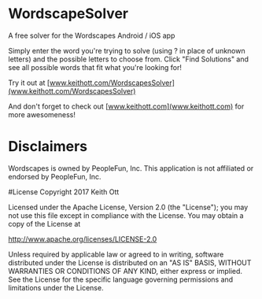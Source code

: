 # WordscapeSolver
A free solver for the Wordscapes Android / iOS app

Simply enter the word you're trying to solve (using ? in place of unknown letters) and the possible letters to choose from.  Click "Find Solutions" and see all possible words that fit what you're looking for!

Try it out at [www.keithott.com/WordscapesSolver](www.keithott.com/WordscapesSolver)

And don't forget to check out [www.keithott.com](www.keithott.com) for more awesomeness!

# Disclaimers
Wordscapes is owned by PeopleFun, Inc.  This application is not affiliated or endorsed by PeopleFun, Inc.

#License
Copyright 2017 Keith Ott

Licensed under the Apache License, Version 2.0 (the "License"); you may not use this file except in compliance with the License. You may obtain a copy of the License at

http://www.apache.org/licenses/LICENSE-2.0

Unless required by applicable law or agreed to in writing, software distributed under the License is distributed on an "AS IS" BASIS, WITHOUT WARRANTIES OR CONDITIONS OF ANY KIND, either express or implied. See the License for the specific language governing permissions and limitations under the License.